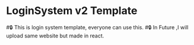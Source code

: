 # LoginSystem v2 Template
#🔒 This is login system template, everyone can use this.
#🔒 In Future ,I will upload same website but made in react.
